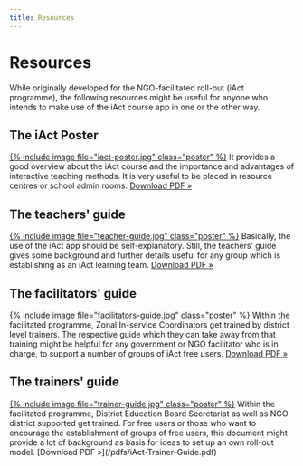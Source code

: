 ```yaml
---
title: Resources
---
```


# Resources

While originally developed for the NGO-facilitated roll-out (iAct programme), the following resources might be useful for anyone who intends to make use of the iAct course app in one or the other way.

## The iAct Poster

<a href="rff-iact/pdfs/iAct-poster.pdf" target="_blank">{% include image file="iact-poster.jpg" class="poster" %}</a>
It provides a good overview about the iAct course and the importance and advantages of interactive teaching methods. It is very useful to be placed in resource centres or school admin rooms. [Download PDF »](/pdfs/iAct-poster.pdf)

## The teachers' guide

<a href="/pdfs/iAct-Teacher-Guide.pdf" target="_blank">{% include image file="teacher-guide.jpg" class="poster" %}</a>
Basically, the use of the iAct app should be self-explanatory. Still, the teachers’ guide gives some background and further details useful for any group which is establishing as an iAct learning team. [Download PDF »](/pdfs/iAct-Teacher-Guide.pdf)

## The facilitators' guide

<a href="/pdfs/iAct-Facilitator-Guide.pdf" target="_blank">{% include image file="facilitators-guide.jpg" class="poster" %}</a>
Within the facilitated programme, Zonal In-service Coordinators get trained by district level trainers. The respective guide which they can take away from that training might be helpful for any government or NGO facilitator who is in charge, to support a number of groups of iAct free users. [Download PDF »](/pdfs/iAct-Facilitator-Guide.pdf)


## The trainers' guide

<a href="/pdfs/iAct-Trainer-Guide.pdf" target="_blank">
{% include image file="trainer-guide.jpg" class="poster" %}</a>
Within the facilitated programme, District Education Board Secretariat as well as NGO district supported get trained. For free users or those who want to encourage the establishment of groups of free users, this document might provide a lot of background as basis for ideas to set up an own roll-out model. [Download PDF »](/pdfs/iAct-Trainer-Guide.pdf)
